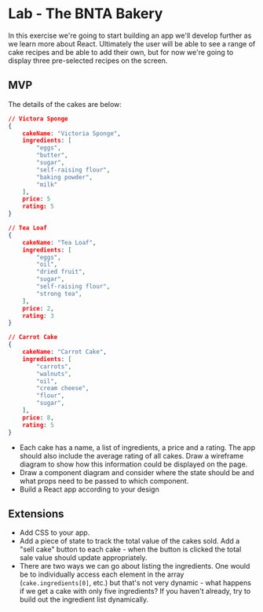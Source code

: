 # Lab - The BNTA Bakery
In this exercise we're going to start building an app we'll develop further as we learn more about React. Ultimately the user will be able to see a range of cake recipes and be able to add their own, but for now we're going to display three pre-selected recipes on the screen.

## MVP

The details of the cakes are below:

```json
// Victora Sponge
{
	cakeName: "Victoria Sponge",
   	ingredients: [
   		"eggs",
      	"butter",
      	"sugar",
      	"self-raising flour",
      	"baking powder",
      	"milk"
  	],
  	price: 5
   	rating: 5
}

// Tea Loaf
{
 	cakeName: "Tea Loaf",
   	ingredients: [
   		"eggs",
      	"oil",
      	"dried fruit",
      	"sugar",
      	"self-raising flour",
      	"strong tea",
  	],
  	price: 2,
  	rating: 3
}

// Carrot Cake
{
 	cakeName: "Carrot Cake",
   	ingredients: [
    	"carrots",
      	"walnuts",
      	"oil",
      	"cream cheese",
      	"flour",
      	"sugar",
   	],
   	price: 8,
   	rating: 5
} 
```

- Each cake has a name, a list of ingredients, a price and a rating. The app should also include the average rating of all cakes. Draw a wireframe diagram to show how this information could be displayed on the page.
- Draw a component diagram and consider where the state should be and what props need to be passed to which component.
- Build a React app according to your design


## Extensions

- Add CSS to your app.
- Add a piece of state to track the total value of the cakes sold. Add a "sell cake" button to each cake - when the button is clicked the total sale value should update appropriately.
- There are two ways we can go about listing the ingredients. One would be to individually access each element in the array (`cake.ingredients[0]`, etc.) but that's not very dynamic - what happens if we get a cake with only five ingredients? If you haven't already, try to build out the ingredient list dynamically.
